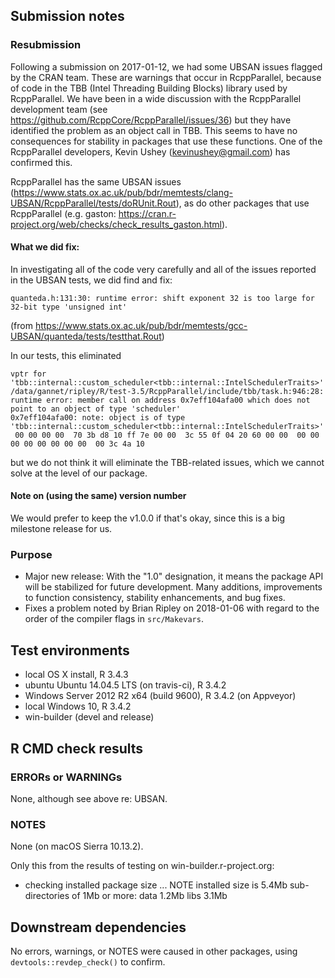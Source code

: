 ## Submission notes

### Resubmission

Following a submission on 2017-01-12, we had some UBSAN issues flagged by the CRAN team.  These are warnings that occur in RcppParallel, because of code in the TBB (Intel Threading Building Blocks) library used by RcppParallel.  We have been in a wide discussion with the RcppParallel development team (see https://github.com/RcppCore/RcppParallel/issues/36) but they have identified the problem as an object call in TBB.  This seems to have no consequences for stability in packages that use these functions.  One of the RcppParallel developers, Kevin Ushey (kevinushey@gmail.com) has confirmed this.

RcppParallel has the same UBSAN issues (https://www.stats.ox.ac.uk/pub/bdr/memtests/clang-UBSAN/RcppParallel/tests/doRUnit.Rout), as do other packages that use RcppParallel (e.g. gaston: https://cran.r-project.org/web/checks/check_results_gaston.html).

#### What we did fix:

In investigating all of the code very carefully and all of the issues reported in the UBSAN tests, we did find and fix:

`quanteda.h:131:30: runtime error: shift exponent 32 is too large for 32-bit type 'unsigned int'`

(from https://www.stats.ox.ac.uk/pub/bdr/memtests/gcc-UBSAN/quanteda/tests/testthat.Rout)

In our tests, this eliminated
```
vptr for 'tbb::internal::custom_scheduler<tbb::internal::IntelSchedulerTraits>'
/data/gannet/ripley/R/test-3.5/RcppParallel/include/tbb/task.h:946:28: runtime error: member call on address 0x7eff104afa00 which does not point to an object of type 'scheduler'
0x7eff104afa00: note: object is of type 'tbb::internal::custom_scheduler<tbb::internal::IntelSchedulerTraits>'
 00 00 00 00  70 3b d8 10 ff 7e 00 00  3c 55 0f 04 20 60 00 00  00 00 00 00 00 00 00 00  00 3c 4a 10
```
but we do not think it will eliminate the TBB-related issues, which we cannot solve at the level of our package.

#### Note on (using the same) version number

We would prefer to keep the v1.0.0 if that's okay, since this is a big milestone release for us.


### Purpose

- Major new release: With the "1.0" designation, it means the package API will be stabilized for future development.  Many additions, improvements to function consistency, stability enhancements, and bug fixes.  
- Fixes a problem noted by Brian Ripley on 2018-01-06 with regard to the order of the compiler flags in `src/Makevars`.


## Test environments

* local OS X install, R 3.4.3
* ubuntu Ubuntu 14.04.5 LTS (on travis-ci), R 3.4.2
* Windows Server 2012 R2 x64 (build 9600), R 3.4.2 (on Appveyor)
* local Windows 10, R 3.4.2
* win-builder (devel and release)

## R CMD check results

### ERRORs or WARNINGs

None, although see above re: UBSAN.

### NOTES

None (on macOS Sierra 10.13.2).

Only this from the results of testing on win-builder.r-project.org:

* checking installed package size ... NOTE
  installed size is  5.4Mb
  sub-directories of 1Mb or more:
    data   1.2Mb
    libs   3.1Mb


## Downstream dependencies

No errors, warnings, or NOTES were caused in other packages, using `devtools::revdep_check()` to confirm.


